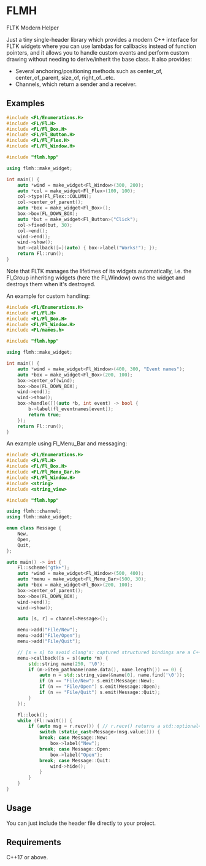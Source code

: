 # FLMH
FLTK Modern Helper

Just a tiny single-header library which provides a modern C++ interface for FLTK widgets where you can use lambdas for callbacks instead of function pointers, and it allows you to handle custom events and perform custom drawing without needing to derive/inherit the base class.
It also provides:
- Several anchoring/positioning methods such as center_of, center_of_parent, size_of, right_of...etc.
- Channels, which return a sender and a receiver.

## Examples

```c++
#include <FL/Enumerations.H>
#include <FL/Fl.H>
#include <FL/Fl_Box.H>
#include <FL/Fl_Button.H>
#include <FL/Fl_Flex.H>
#include <FL/Fl_Window.H>

#include "flmh.hpp"

using flmh::make_widget;

int main() {
    auto *wind = make_widget<Fl_Window>(300, 200);
    auto *col = make_widget<Fl_Flex>(100, 100);
    col->type(Fl_Flex::COLUMN);
    col->center_of_parent();
    auto *box = make_widget<Fl_Box>();
    box->box(FL_DOWN_BOX);
    auto *but = make_widget<Fl_Button>("Click");
    col->fixed(but, 30);
    col->end();
    wind->end();
    wind->show();
    but->callback([=](auto) { box->label("Works!"); });
    return Fl::run();
}
```
Note that FLTK manages the lifetimes of its widgets automatically, i.e. the Fl_Group inheriting widgets (here the Fl_Window) owns the widget and destroys them when it's destroyed.

An example for custom handling:
```c++
#include <FL/Enumerations.H>
#include <FL/Fl.H>
#include <FL/Fl_Box.H>
#include <FL/Fl_Window.H>
#include <FL/names.h>

#include "flmh.hpp"

using flmh::make_widget;

int main() {
    auto *wind = make_widget<Fl_Window>(400, 300, "Event names");
    auto *box = make_widget<Fl_Box>(200, 100);
    box->center_of(wind);
    box->box(FL_DOWN_BOX);
    wind->end();
    wind->show();
    box->handle([](auto *b, int event) -> bool {
        b->label(fl_eventnames[event]);
        return true;
    });
    return Fl::run();
}
```
An example using Fl_Menu_Bar and messaging:
```c++
#include <FL/Enumerations.H>
#include <FL/Fl.H>
#include <FL/Fl_Box.H>
#include <FL/Fl_Menu_Bar.H>
#include <FL/Fl_Window.H>
#include <string>
#include <string_view>

#include "flmh.hpp"

using flmh::channel;
using flmh::make_widget;

enum class Message {
    New,
    Open,
    Quit,
};

auto main() -> int {
    Fl::scheme("gtk+");
    auto *wind = make_widget<Fl_Window>(500, 400);
    auto *menu = make_widget<Fl_Menu_Bar>(500, 30);
    auto *box = make_widget<Fl_Box>(200, 100);
    box->center_of_parent();
    box->box(FL_DOWN_BOX);
    wind->end();
    wind->show();

    auto [s, r] = channel<Message>();

    menu->add("File/New");
    menu->add("File/Open");
    menu->add("File/Quit");

    // [s = s] to avoid clang's: captured structured bindings are a C++20 extension
    menu->callback([s = s](auto *m) {
        std::string name(250, '\0');
        if (m->item_pathname(name.data(), name.length()) == 0) {
            auto n = std::string_view(&name[0], name.find('\0'));
            if (n == "File/New") s.emit(Message::New);
            if (n == "File/Open") s.emit(Message::Open);
            if (n == "File/Quit") s.emit(Message::Quit);
        }
    });

    Fl::lock();
    while (Fl::wait()) {
        if (auto msg = r.recv()) { // r.recv() returns a std::optional<T>
            switch (static_cast<Message>(msg.value())) {
            break; case Message::New:
                box->label("New");
            break; case Message::Open:
                box->label("Open");
            break; case Message::Quit:
                wind->hide();
            }
        }
    }
}
```
    
## Usage
You can just include the header file directly to your project. 

## Requirements
C++17 or above.